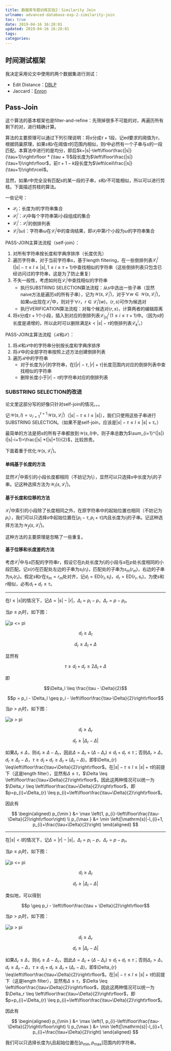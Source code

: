 ```yaml
---
title: 数据库专题训练实验2：Similarity Join
urlname: advanced-database-exp-2-similarity-join
toc: true
date: 2019-04-16 16:28:01
updated: 2019-04-16 16:28:01
tags:
categories:
---
```


## 时间测试框架

我决定采用论文中使用的两个数据集进行测试：

* Edit Distance：[DBLP](http://dbgroup.cs.tsinghua.edu.cn/ligl/simjoin/data/dblp.tar.bz2)
* Jaccard：[Enron](http://dbgroup.cs.tsinghua.edu.cn/ligl/simjoin/data/enron.tar.bz2)

## Pass-Join

这个算法的基本框架也是filter-and-refine：先筛掉很多不可能的对，再遍历所有剩下的对，进行精确计算。

算法的主要原理可以通过下列引理说明：将$s$分成$\tau + 1$段，记ed要求的阈值为$\tau$，根据鸽巢原理，如果$s$和$r$在阈值$\tau$的范围内相似，则$r$中必然有一个子串与$s$的一段匹配。本算法中进行的是均分，即后$k=|s|-\left\lfloor\frac{|s|}{\tau+1}\right\rfloor * (\tau + 1)$段长度为$\left\lfloor\frac{|s|}{\tau+1}\right\rfloor$，前$\tau + 1 - k$段长度为$\left\lceil\frac{|s|}{\tau+1}\right\rceil$。

显然，如果$r$中完全没有匹配$s$的某一段的子串，$s$和$r$不可能相似，所以可以进行剪枝。下面描述剪枝的算法。

一些记号：

* $\mathcal{S}_{l}$：长度为$l$的字符串集合
* $\mathcal{S}_{l}^i$：$\mathcal{S}_{l}$中每个字符串第$i$小段组成的集合
* $\mathcal{L}_{l}^i$：$\mathcal{S}_{l}^i$的倒排列表
* $\mathcal{L}_l^i(\omega)$：字符串$\omega$在$\mathcal{L}_l^i$中的查询结果，即$\mathcal{S}_{l}$中第$i$个小段为$\omega$的字符串集合

PASS-JOIN主算法流程（self-join）：

1. 对所有字符串按长度和字典序排序（长度优先）
2. 遍历字符串，对于当前字符串$s$，基于length filtering，在一些倒排列表$\mathcal{L}_{l}^{i} \, (|s|-\tau \leq l \leq|s|, 1 \leq i \leq \tau+1)$中查找相似的字符串（这些倒排列表只包含已经访问过的字符串，这是为了防止重复）
3. 不失一般性，考虑如何在$\mathcal{L}_{l}^{i}$中查找相似的字符串
   * 执行SUBSTRING SELECTION算法流程：从$s$中选出一些子串（显然naive方法是遍历$s$的所有子串），记为$\mathcal{W}\left(s, \mathcal{L}_{l}^{i}\right)$，对于$\forall w \in \mathcal{W}\left(s, \mathcal{L}_{l}^{i}\right)$，如果$\omega$出现在$\mathcal{L}_{l}^i$中，则对于$\forall r$，$r \in \mathcal{L}_{l}^{i}(w)$，$\langle r, s\rangle$可作为候选对
   * 执行VERIFICATION算法流程：对每个候选对$\langle r, s\rangle$，计算两者的编辑距离
4. 将$s$分成$\tau + 1$个小段，插入到对应的倒排列表$\mathcal{L}_{|s|}^{i} \, (1 \leq i \leq \tau+1)$中。（因为$s$的长度是递增的，所以此时可以删除满足$k < |s| - \tau$的倒排列表$\mathcal{L}_{k}^{i}$。）

PASS-JOIN主算法流程（$\mathcal{R}$和$\mathcal{S}$）：

1. 将$\mathcal{R}$和$\mathcal{S}$中的字符串分别按长度和字典序排序
2. 将$\mathcal{S}$中的全部字符串按照上述方法创建倒排列表
3. 遍历$\mathcal{R}$中的字符串
   * 对于长度为$|r|$的字符串，在$[|r|-\tau,|r|+\tau]$长度范围内对应的倒排列表中查找相似的字符串
   * 删除长度小于$|r| - \tau$的字符串对应的倒排列表

### SUBSTRING SELECTION的改进

论文里这部分写的好像只针对self-join的情况。。。

记$\mathcal{W}(s, l)=\cup_{i=1}^{\tau+1} \mathcal{W}\left(s, \mathcal{L}_{l}^{i}\right)$（$|s| - \tau \leq l \leq |s|$），我们只使用这些子串进行SUBSTRING SELECTION。（如果不是self-join，应该是$|s| - \tau \leq l \leq |s| + \tau$。）

最简单的方法是把$s$的所有子串都放到$\mathcal{W}(s, l)$中，则子串总数为$\sum_{i=1}^{|s|}(|s|-i+1)=\frac{|s| *(|s|+1)}{2}$，比较昂贵。

下面着重于优化$\mathcal{W}\left(s, \mathcal{L}_{l}^{i}\right)$。

#### 单纯基于长度的方法

显然$\mathcal{L}_{l}^{i}$中索引的小段长度都相同（不妨记为$l_i$），显然可以只选择$s$中长度为$l_i$的子串。记这种选择方法为$\mathcal{W}_l\left(s, \mathcal{L}_{l}^{i}\right)$。

#### 基于长度和位移的方法

$\mathcal{L}_{l}^{i}$中索引的小段除了长度相同之外，在原字符串中的起始位置也相同（不妨记为$p_i$），我们可以只选择$s$中起始位置在$\left[p_{i}-\tau, p_{i}+\tau\right]$内且长度为$l_i$的子串。记这种选择方法为$\mathcal{W}_{f}\left(s, \mathcal{L}_{l}^{i}\right)$。

这种方法的主要原理是忽略了一些重复。

#### 基于位移和长度差的方法

考虑$\mathcal{L}_{l}^{i}$中与$s$匹配的字符串$r$，假设它在$p_i$处长度为$l_i$的小段与$s$在$p$处长度相同的小段匹配。记$s(r)$在匹配处左边的子串为$s_l(r_l)$，匹配处的子串为$s_m(r_m)$，右边的子串为$s_r(r_r)$。假定$s$和$r$在$s_m = r_m$处对齐，记$d_{l}=\mathrm{ED}\left(r_{l}, s_{l}\right)$，$d_{r}=\mathrm{ED}\left(r_{r}, s_{r}\right)$，为使$s$和$r$相似，必有$d_{l}+d_{r} \leq \tau$。

---

在$l \leq |s|$的情况下，记$\Delta = |s| - |r|$，$\Delta_l = p_i - p$，$\Delta_r = p - p_i$。

当$p \leq p_i$时，如下图：

![p <= pi](position-aware-min.png)

$$d_l \geq \Delta_l$$

$$d_r \geq \Delta_l + \Delta$$

显然有

$$\tau \geq d_l + d_r \geq 2\Delta_l + \Delta$$

即

$$\Delta_l \leq \frac{\tau - \Delta}{2}$$

$$p = p_i - \Delta_l \geq p_i - \left\lfloor\frac{\tau-\Delta}{2}\right\rfloor$$

当$p > p_i$时，如下图：

![p > pi](position-aware-max.png)

$$d_l \geq \Delta_r$$

$$d_r \geq | \Delta_r - \Delta |$$

如果$\Delta_r \leq \Delta$，则$d_r \geq \Delta - \Delta_r$，因此$\Delta = \Delta_r + (\Delta - \Delta_r) \leq d_l + d_r \leq \tau$；否则$\Delta_r > \Delta$，$d_r \geq \Delta_r - \Delta$，$\tau \geq d_l + d_r \geq \Delta_r + (\Delta_r - \Delta)$，即$\Delta_{r} \leq\left\lfloor\frac{\tau+\Delta}{2}\right\rfloor$。在$|s| - \tau \leq l \leq |s| + \tau$的前提下（这是length filter），显然有$\Delta \leq \tau$，$\Delta \leq \left\lfloor\frac{\tau+\Delta}{2}\right\rfloor$，因此这两种情况可以统一为$\Delta_r \leq \left\lfloor\frac{\tau+\Delta}{2}\right\rfloor$，即$p=p_{i}+\Delta_{r} \leq p_{i}+\left\lfloor\frac{\tau+\Delta}{2}\right\rfloor$。

因此有

$$
\begin{aligned}
p_{\min } &= \max \left(1, p_{i}-\left\lfloor\frac{\tau-\Delta}{2}\right\rfloor\right) \\
p_{\max } &= \min \left(|\mathrm{s}|-l_{i}+1, p_{i}+\frac{\tau+\Delta}{2}\right)
\end{aligned}
$$

---

在$|s| < l$的情况下，记$\Delta = |r| - |s|$，$\Delta_l = p_i - p$，$\Delta_r = p - p_i$。

当$p \leq p_i$时，如下图：

![p <= pi]()

$$d_l \geq \Delta_l$$

$$d_r \geq |\Delta_l - \Delta|$$

类似地，可以得到

$$p \geq p_i - \left\lfloor\frac{\tau + \Delta}{2}\right\rfloor$$

当$p > p_i$时，如下图：

![p > pi]()

$$d_l \geq \Delta_r$$

$$d_r \geq | \Delta_r - \Delta |$$

如果$\Delta_r \leq \Delta$，则$d_r \geq \Delta - \Delta_r$，因此$\Delta = \Delta_r + (\Delta - \Delta_r) \leq d_l + d_r \leq \tau$；否则$\Delta_r > \Delta$，$d_r \geq \Delta_r - \Delta$，$\tau \geq d_l + d_r \geq \Delta_r + (\Delta_r - \Delta)$，即$\Delta_{r} \leq\left\lfloor\frac{\tau+\Delta}{2}\right\rfloor$。在$|s| - \tau \leq l \leq |s| + \tau$的前提下（这是length filter），显然有$\Delta \leq \tau$，$\Delta \leq \left\lfloor\frac{\tau+\Delta}{2}\right\rfloor$，因此这两种情况可以统一为$\Delta_r \leq \left\lfloor\frac{\tau+\Delta}{2}\right\rfloor$，即$p=p_{i}+\Delta_{r} \leq p_{i}+\left\lfloor\frac{\tau+\Delta}{2}\right\rfloor$。

因此有

$$
\begin{aligned}
p_{\min } &= \max \left(1, p_{i}-\left\lfloor\frac{\tau-\Delta}{2}\right\rfloor\right) \\
p_{\max } &= \min \left(|\mathrm{s}|-l_{i}+1, p_{i}+\frac{\tau+\Delta}{2}\right)
\end{aligned}
$$

我们可以只选择长度为$l_i$且起始位置在$[p_{\min }, p_{\max }]$范围内的字符串。